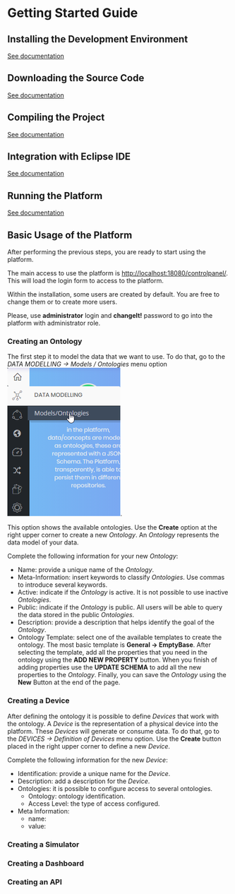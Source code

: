 # Getting Started Guide

## Installing the Development Environment

[See documentation](../how-to-execute-devenv/README.md)

## Downloading the Source Code

[See documentation](../how-to-execute-devenv/README.md)

## Compiling the Project

[See documentation](../how-to-execute-devenv/README.md)

## Integration with Eclipse IDE

[See documentation](../how-to-execute-devenv/README.md)

## Running the Platform

[See documentation](../how-to-execute-devenv/README.md)

## Basic Usage of the Platform

After performing the previous steps, you are ready to start using the platform.

The main access to use the platform is
[http://localhost:18080/controlpanel/](http://localhost:18080/controlpanel/). 
This will load the login form to access to the platform.

Within the installation, some users are created by default. 
You are free to change them or to create more users.

Please, use **administrator** login and **changeIt!** password to go into the platform with administrator role.

### Creating an Ontology
The first step it to model the data that we want to use.
To do that, go to the *DATA MODELLING -> Models / Ontologies* menu option ![Ontology Menu Option](./images/Ontology_menu.png).

This option shows the available ontologies.
Use the **Create** option at the right upper corner to create a new *Ontology*.
An *Ontology* represents the data model of your data.

Complete the following information for your new *Ontology*:

- Name: provide a unique name of the *Ontology*.
- Meta-Information: insert keywords to classify *Ontologies*. Use commas to introduce several keywords.
- Active: indicate if the *Ontology* is active. It is not possible to use inactive *Ontologies*.
- Public: indicate if the *Ontology* is public. All users will be able to query the data stored in the public *Ontologies*.
- Description: provide a description that helps identify the goal of the *Ontology*.
- Ontology Template: select one of the available templates to create the ontology. The most basic template is **General -> EmptyBase**. After selecting the template, add all the properties that you need in the ontology using the **ADD NEW PROPERTY** button. When you finish of adding properties use the **UPDATE SCHEMA** to add all the new properties to the *Ontology*. Finally, you can save the *Ontology* using the **New** Button at the end of the page.

### Creating a Device

After defining the ontology it is possible to define *Devices* that work with the ontology.
A *Device* is the representation of a physical device into the platform.
These *Devices* will generate or consume data.
To do that, go to the *DEVICES -> Definition of Devices* menu option.
Use the **Create** button placed in the right upper corner to define a new *Device*.

Complete the following information for the new *Device*:

- Identification: provide a unique name for the *Device*.
- Description: add a description for the *Device*.
- Ontologies: it is possible to configure access to several ontologies.
    - Ontology: ontology identification.
    - Access Level: the type of access configured.
- Meta Information:
    - name:
    - value:


### Creating a Simulator

### Creating a Dashboard

### Creating an API